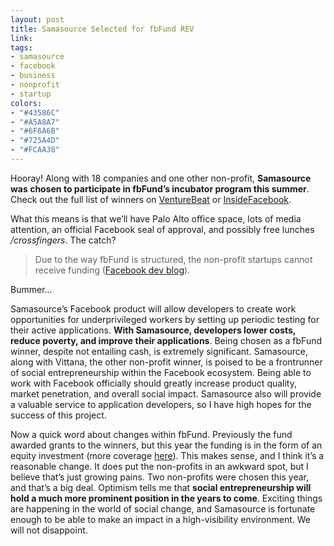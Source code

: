 ```yaml
---
layout: post
title: Samasource Selected for fbFund REV
link: 
tags:
- samasource
- facebook
- business
- nonprofit
- startup
colors:
- "#43586C"
- "#A5A8A7"
- "#6F6A6B"
- "#725A4D"
- "#FCAA38"
---
```


Hooray! Along with 18 companies and one other non-profit, **Samasource was chosen to participate in fbFund’s incubator program this summer**. Check out the full list of winners on [VentureBeat](http://venturebeat.com/2009/05/28/fbfund-17-companies-and-2-nonprofits-win-head-to-palo-alto/) or [InsideFacebook](http://www.insidefacebook.com/2009/05/28/facebook-announces-19-2009-fbfund-winners/).

What this means is that we’ll have Palo Alto office space, lots of media attention, an official Facebook seal of approval, and possibly free lunches */crossfingers*. The catch? 

<!-- more -->

> Due to the way fbFund is structured, the non-profit startups cannot receive funding ([Facebook dev blog](http://developers.facebook.com/news.php?blog=1&story=249)). 

Bummer...

Samasource’s Facebook product will allow developers to create work opportunities for underprivileged workers by setting up periodic testing for their active applications. **With Samasource, developers lower costs, reduce poverty, and improve their applications**. Being chosen as a fbFund winner, despite not entailing cash, is extremely significant. Samasource, along with Vittana, the other non-profit winner, is poised to be a frontrunner of social entrepreneurship within the Facebook ecosystem. Being able to work with Facebook officially should greatly increase product quality, market penetration, and overall social impact. Samasource also will provide a valuable service to application developers, so I have high hopes for the success of this project.

Now a quick word about changes within fbFund. Previously the fund awarded grants to the winners, but this year the funding is in the form of an equity investment (more coverage [here](http://venturebeat.com/2009/04/16/facebooks-fbfund-incubator-program-looks-to-cash-in-on-the-sites-growth/)). This makes sense, and I think it’s a reasonable change. It does put the non-profits in an awkward spot, but I believe that’s just growing pains. Two non-profits were chosen this year, and that’s a big deal. Optimism tells me that **social entrepreneurship will hold a much more prominent position in the years to come**. Exciting things are happening in the world of social change, and Samasource is fortunate enough to be able to make an impact in a high-visibility environment. We will not disappoint.
